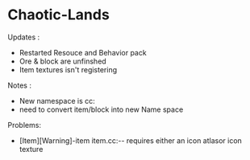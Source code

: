 # Chaotic-Lands

Updates :
  - Restarted Resouce and Behavior pack
  - Ore & block are unfinshed
  - Item textures isn't registering


Notes :
  - New namespace is cc:
  - need to convert item/block into new Name space

Problems:
  - [Item][Warning]-item item.cc:-- requires either an icon atlasor icon texture
